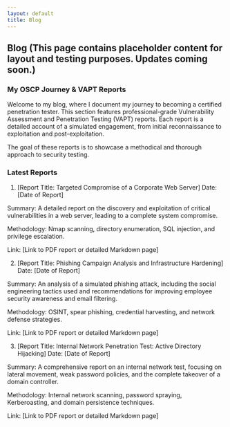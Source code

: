 ```yaml
---
layout: default
title: Blog
---
```


## Blog (This page contains placeholder content for layout and testing purposes. Updates coming soon.)

### My OSCP Journey & VAPT Reports
Welcome to my blog, where I document my journey to becoming a certified penetration tester. This section features professional-grade Vulnerability Assessment and Penetration Testing (VAPT) reports. Each report is a detailed account of a simulated engagement, from initial reconnaissance to exploitation and post-exploitation.

The goal of these reports is to showcase a methodical and thorough approach to security testing.

### Latest Reports
1. [Report Title: Targeted Compromise of a Corporate Web Server]
Date: [Date of Report]

Summary: A detailed report on the discovery and exploitation of critical vulnerabilities in a web server, leading to a complete system compromise.

Methodology: Nmap scanning, directory enumeration, SQL injection, and privilege escalation.

Link: [Link to PDF report or detailed Markdown page]

2. [Report Title: Phishing Campaign Analysis and Infrastructure Hardening]
Date: [Date of Report]

Summary: An analysis of a simulated phishing attack, including the social engineering tactics used and recommendations for improving employee security awareness and email filtering.

Methodology: OSINT, spear phishing, credential harvesting, and network defense strategies.

Link: [Link to PDF report or detailed Markdown page]

3. [Report Title: Internal Network Penetration Test: Active Directory Hijacking]
Date: [Date of Report]

Summary: A comprehensive report on an internal network test, focusing on lateral movement, weak password policies, and the complete takeover of a domain controller.

Methodology: Internal network scanning, password spraying, Kerberoasting, and domain persistence techniques.

Link: [Link to PDF report or detailed Markdown page]

